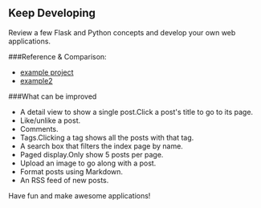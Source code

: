
## Keep Developing
 Review a few Flask and Python concepts and develop your own web applications.
  
###Reference & Comparison: 
+ [example project](https://github.com/pallets/flask/tree/1.1.2/examples/tutorial)
+ [example2](https://github.com/CoreyMSchafer/code_snippets/tree/master/Python/Flask_Blog
)

###What can be improved
+ A detail view to show a single post.Click a post's title to go to its page.
+ Like/unlike a post.
+ Comments.
+ Tags.Clicking a tag shows all the posts with that tag.
+ A search box that filters the index page by name.
+ Paged display.Only show 5 posts per page.
+ Upload an image to go along with a post.
+ Format posts using Markdown.
+ An RSS feed of new posts.

Have fun and make awesome applications!